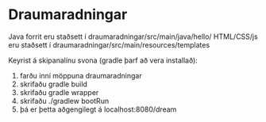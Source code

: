# Draumaradningar

Java forrit eru staðsett í draumaradningar/src/main/java/hello/
HTML/CSS/js eru staðsett í draumaradningar/src/main/resources/templates

Keyrist á skipanalínu svona (gradle þarf að vera installað):
1) farðu inní möppuna draumaradningar
2) skrifaðu gradle build
3) skrifaðu gradle wrapper
4) skrifaðu ./gradlew bootRun
5) þá er þetta aðgengilegt á localhost:8080/dream
